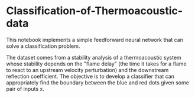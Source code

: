 # Classification-of-Thermoacoustic-data

This notebook implements a simple feedforward neural network that can solve a classification problem.

The dataset comes from a stability analysis of a thermoacoustic system whose stability depends on the "flame delay" (the time it takes for a flame to react to an upstream velocity perturbation) and the downstream reflection coefficient.
The objective is to develop a classifier that can appropriately find the boundary between the blue and red dots given some pair of inputs x.
